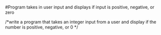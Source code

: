 #Program takes in user input and displays if input is positive, negative, or zero

/*write a program that takes an integer input from a user
and display if the number is positive, negative, or 0
*/ 
